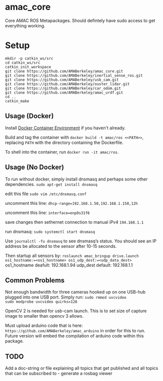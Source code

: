 # amac_core
Core AMAC ROS Metapackages. Should defintely have sudo access to get everything working.

# Setup
`mkdir -p catkin_ws/src`\
`cd catkin_ws/src`\
`catkin_init_workspace`\
`git clone https://github.com/AMABerkeley/amac_core.git`\
`git clone https://github.com/AMABerkeley/inertial_sense_ros.git`\
`git clone https://github.com/AMABerkeley/usb_cam.git`\
`git clone https://github.com/AMABerkeley/ouster_lidar.git`\
`git clone https://github.com/AMABerkeley/car_odom.git`\
`git clone https://github.com/AMABerkeley/amac_urdf.git`\
`cd ..`\
`catkin_make`

## Usage (Docker)

Install [Docker Container Environment](https://docs.docker.com/install/) if you haven't already.

Build and tag the container with `docker build -t amac/ros <<PATH>>`, replacing `PATH` with the directory containing the Dockerfile.

To shell into the container, run `docker run -it amac/ros`.

## Usage (No Docker)

To run without docker, simply install dnsmasq and perhaps some other dependencies. `sudo apt-get install dnsmasq`

edit this file `sudo vim /etc/dnsmasq.conf`

uncomment this line: `dhcp-range=192.168.1.50,192.168.1.150,12h`

uncomment this line: `interface=enp0s31f6`

save changes then sethernet connection to manual iPv4 `194.168.1.1`

run dnsmasq: `sudo systemctl start dnsmasq`

Use `journalctl -fu dnsmasq` to see dnsmasq’s status. You should see an IP address be allocated to the sensor after 10-15 seconds.

Then startup all sensors by: `roslaunch amac_bringup drive.launch os1_hostname:=<os1_hostname> os1_udp_dest:=<udp_data_dest>` os1_hostname deafult: 192.168.1.94 udp_dest default: 192.168.1.1


## Common Problems

Not enough bandwidth for three cameras hooked up on one USB-hub plugged into one USB port. Simply run:
`sudo rmmod uvcvideo`\
`sudo modprobe uvcvideo quirks=128`

OpenCV 2 is needed for usb-cam launch. This is to set size of capture image to smaller than opencv 3 allows.

Must upload arduino code that is here: `https://github.com/AMABerkeley/amac_arduino` in order for this to run. Future version will embed the compilation of arduino code within this package. 

## TODO
Add a doc-string or file explaining all topics that get published and all topics that can be subscribed to - generate a rosbag viewer
